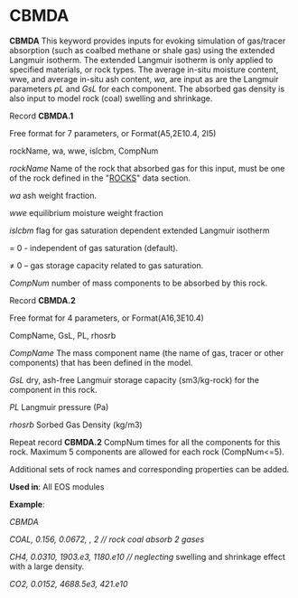 # CBMDA

**CBMDA**       This keyword provides inputs for evoking simulation of gas/tracer absorption (such as coalbed methane or shale gas) using the  extended Langmuir isotherm. The extended Langmuir isotherm is only applied to specified materials, or rock types. The average in-situ moisture content, wwe, and average in-situ ash content, _wa_, are input as are the Langmuir parameters _pL_ and _GsL_ for each component.  The absorbed gas density is also input to model rock (coal) swelling and shrinkage.

Record **CBMDA.1**

&#x20;                       Free format for 7 parameters, or Format(A5,2E10.4, 2I5)&#x20;

&#x20;                       rockName, wa, wwe, islcbm, CompNum

_rockName_     Name of the rock that absorbed gas for this input, must be one of the rock defined in the "[ROCKS](rocks.md)" data section.

&#x20;_wa_          ash weight fraction.

_wwe_                equilibrium moisture weight fraction

&#x20;_islcbm_            flag for gas saturation dependent extended Langmuir isotherm&#x20;

&#x20;              \= 0 - independent of gas saturation (default).&#x20;

&#x20;              ≠ 0 – gas storage capacity related to gas saturation.       &#x20;

_CompNum_     number of mass components to be absorbed by this rock.    &#x20;

Record **CBMDA.2**

&#x20;                        Free format for 4 parameters, or Format(A16,3E10.4)&#x20;

&#x20;                        CompName, GsL, PL, rhosrb

_CompName_   The mass component name (the name of gas, tracer or other components) that has been defined in the model.&#x20;

_GsL_                  dry, ash-free Langmuir storage capacity (sm3/kg-rock) for the component in this rock.&#x20;

_PL_                     Langmuir pressure (Pa)&#x20;

_rhosrb_              Sorbed Gas Density (kg/m3)

Repeat record **CBMDA.2** CompNum times for all the components for this rock. Maximum 5 components are allowed for each rock (CompNum<=5).

Additional sets of rock names and corresponding properties can be added.&#x20;

**Used in**: All EOS modules

**Example**:

_CBMDA_

_COAL, 0.156, 0.0672, , 2                           // rock coal absorb 2 gases_

_CH4, 0.0310, 1903.e3, 1180.e10             // neglecting_ swelling and shrinkage effect with a large density.&#x20;

_CO2, 0.0152, 4688.5e3, 421.e10_
